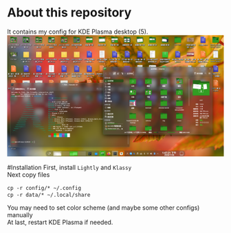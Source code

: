 # About this repository
It contains my config for KDE Plasma desktop (5).
![1](1.png)

#Installation
First, install `Lightly` and `Klassy`  
Next copy files
```
cp -r config/* ~/.config
cp -r data/* ~/.local/share
```
You may need to set color scheme (and maybe some other configs) manually  
At last, restart KDE Plasma if needed.
